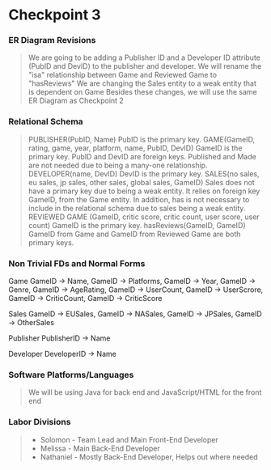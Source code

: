 # Checkpoint 3

### ER Diagram Revisions
> We are going to be adding a Publisher ID and a Developer ID attribute (PubID and DevID) to the publisher and developer.
> We will rename the "isa" relationship between Game and Reviewed Game to "hasReviews"
> We are changing the Sales entity to a weak entity that is dependent on Game
> Besides these changes, we will use the same ER Diagram as Checkpoint 2

### Relational Schema
> PUBLISHER(PubID, Name)
> PubID is the primary key.
> GAME(GameID, rating, game, year, platform, name, PubID, DevID)
> GameID is the primary key. PubID and DevID are foreign keys. Published and Made are not needed due to being a many-one relationship.
> DEVELOPER(name, DevID)
> DevID is the primary key.
> SALES(no sales, eu sales, jp sales, other sales, global sales, GameID)
> Sales does not have a primary key due to being a weak entity. It relies on foreign key GameID, from the Game entity. In addition, has is not necessary to include in the relational schema due to sales being a weak entity.
> REVIEWED GAME (GameID, critic score, critic count, user score, user count)
> GameID is the primary key.
> hasReviews(GameID, GameID)
> GameID from Game and GameID from Reviewed Game are both primary keys.

### Non Trivial FDs and Normal Forms
Game
GameID -> Name, GameID -> Platforms, GameID -> Year, GameID -> Genre, GameID -> AgeRating, 
GameID -> UserCount, GameID -> UserScrore, GameID -> CriticCount, GameID -> CriticScore

Sales
GameID -> EUSales, GameID -> NASales, GameID -> JPSales, GameID -> OtherSales

Publisher
PublisherID -> Name

Developer
DeveloperID -> Name

### Software Platforms/Languages
> We will be using Java for back end and JavaScript/HTML for the front end

### Labor Divisions
> + Solomon - Team Lead and Main Front-End Developer
> + Melissa - Main Back-End Developer
> + Nathaniel - Mostly Back-End Developer, Helps out where needed
